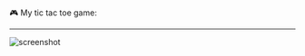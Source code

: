 :video_game: My tic tac toe game:
__________________________________
![screenshot](https://user-images.githubusercontent.com/63068481/85345937-427b6d00-b4ca-11ea-9c4b-46bc20807e1f.png)

